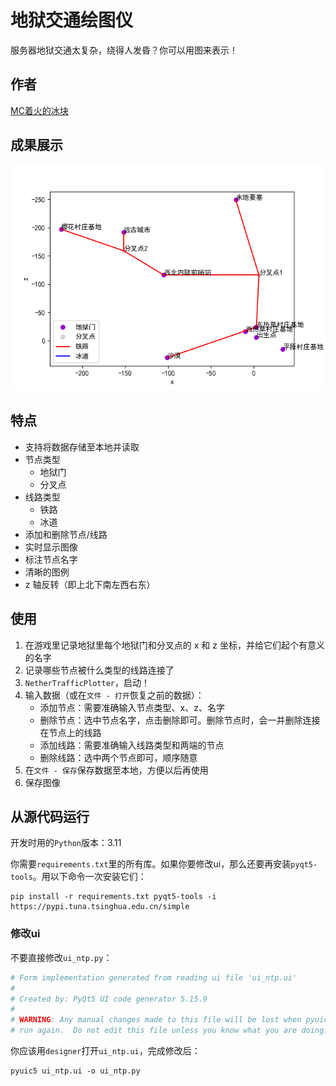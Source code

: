 # 地狱交通绘图仪

服务器地狱交通太复杂，绕得人发昏？你可以用图来表示！

## 作者

[MC着火的冰块](https://space.bilibili.com/551409211)

## 成果展示

![](assets/untitled.png)

## 特点

- 支持将数据存储至本地并读取
- 节点类型
    - 地狱门
    - 分叉点
- 线路类型
    - 铁路
    - 冰道
- 添加和删除节点/线路
- 实时显示图像
- 标注节点名字
- 清晰的图例
- z 轴反转（即上北下南左西右东）

## 使用

1. 在游戏里记录地狱里每个地狱门和分叉点的 x 和 z 坐标，并给它们起个有意义的名字
2. 记录哪些节点被什么类型的线路连接了
3. `NetherTrafficPlotter`，启动！
4. 输入数据（或在`文件 - 打开`恢复之前的数据）：
    - 添加节点：需要准确输入节点类型、x、z、名字
    - 删除节点：选中节点名字，点击删除即可。删除节点时，会一并删除连接在节点上的线路
    - 添加线路：需要准确输入线路类型和两端的节点
    - 删除线路：选中两个节点即可，顺序随意
5. 在`文件 - 保存`保存数据至本地，方便以后再使用
6. 保存图像

## 从源代码运行

开发时用的`Python`版本：3.11

你需要`requirements.txt`里的所有库。如果你要修改ui，那么还要再安装`pyqt5-tools`。用以下命令一次安装它们：

```commandline
pip install -r requirements.txt pyqt5-tools -i https://pypi.tuna.tsinghua.edu.cn/simple
```

### 修改ui

不要直接修改`ui_ntp.py`：

```python
# Form implementation generated from reading ui file 'ui_ntp.ui'
#
# Created by: PyQt5 UI code generator 5.15.9
#
# WARNING: Any manual changes made to this file will be lost when pyuic5 is
# run again.  Do not edit this file unless you know what you are doing.
```

你应该用`designer`打开`ui_ntp.ui`，完成修改后：

```commandline
pyuic5 ui_ntp.ui -o ui_ntp.py
```
